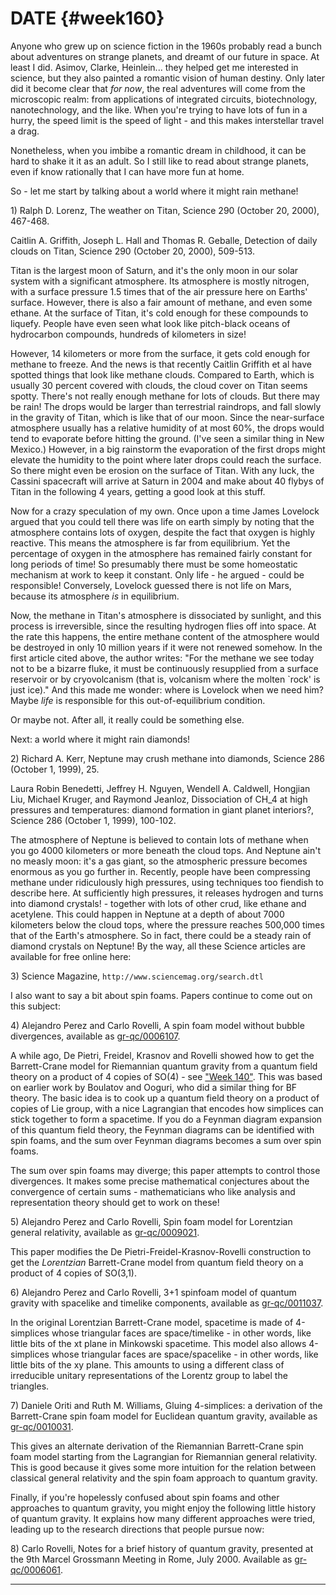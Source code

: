 # DATE {#week160}

Anyone who grew up on science fiction in the 1960s probably read a bunch
about adventures on strange planets, and dreamt of our future in space.
At least I did. Asimov, Clarke, Heinlein... they helped get me
interested in science, but they also painted a romantic vision of human
destiny. Only later did it become clear that *for now*, the real
adventures will come from the microscopic realm: from applications of
integrated circuits, biotechnology, nanotechnology, and the like. When
you're trying to have lots of fun in a hurry, the speed limit is the
speed of light - and this makes interstellar travel a drag.

Nonetheless, when you imbibe a romantic dream in childhood, it can be
hard to shake it it as an adult. So I still like to read about strange
planets, even if know rationally that I can have more fun at home.

So - let me start by talking about a world where it might rain methane!

1\) Ralph D. Lorenz, The weather on Titan, Science 290 (October 20,
2000), 467-468.

Caitlin A. Griffith, Joseph L. Hall and Thomas R. Geballe, Detection of
daily clouds on Titan, Science 290 (October 20, 2000), 509-513.

Titan is the largest moon of Saturn, and it's the only moon in our
solar system with a significant atmosphere. Its atmosphere is mostly
nitrogen, with a surface pressure 1.5 times that of the air pressure
here on Earths' surface. However, there is also a fair amount of
methane, and even some ethane. At the surface of Titan, it's cold
enough for these compounds to liquefy. People have even seen what look
like pitch-black oceans of hydrocarbon compounds, hundreds of kilometers
in size!

However, 14 kilometers or more from the surface, it gets cold enough for
methane to freeze. And the news is that recently Caitlin Griffith et al
have spotted things that look like methane clouds. Compared to Earth,
which is usually 30 percent covered with clouds, the cloud cover on
Titan seems spotty. There's not really enough methane for lots of
clouds. But there may be rain! The drops would be larger than
terrestrial raindrops, and fall slowly in the gravity of Titan, which is
like that of our moon. Since the near-surface atmosphere usually has a
relative humidity of at most 60%, the drops would tend to evaporate
before hitting the ground. (I've seen a similar thing in New Mexico.)
However, in a big rainstorm the evaporation of the first drops might
elevate the humidity to the point where later drops could reach the
surface. So there might even be erosion on the surface of Titan. With
any luck, the Cassini spacecraft will arrive at Saturn in 2004 and make
about 40 flybys of Titan in the following 4 years, getting a good look
at this stuff.

Now for a crazy speculation of my own. Once upon a time James Lovelock
argued that you could tell there was life on earth simply by noting that
the atmosphere contains lots of oxygen, despite the fact that oxygen is
highly reactive. This means the atmosphere is far from equilibrium. Yet
the percentage of oxygen in the atmosphere has remained fairly constant
for long periods of time! So presumably there must be some homeostatic
mechanism at work to keep it constant. Only life - he argued - could be
responsible! Conversely, Lovelock guessed there is not life on Mars,
because its atmosphere *is* in equilibrium.

Now, the methane in Titan's atmosphere is dissociated by sunlight, and
this process is irreversible, since the resulting hydrogen flies off
into space. At the rate this happens, the entire methane content of the
atmosphere would be destroyed in only 10 million years if it were not
renewed somehow. In the first article cited above, the author writes:
"For the methane we see today not to be a bizarre fluke, it must be
continuously resupplied from a surface reservoir or by cryovolcanism
(that is, volcanism where the molten \`rock' is just ice)." And this
made me wonder: where is Lovelock when we need him? Maybe *life* is
responsible for this out-of-equilibrium condition.

Or maybe not. After all, it really could be something else.

Next: a world where it might rain diamonds!

2\) Richard A. Kerr, Neptune may crush methane into diamonds, Science
286 (October 1, 1999), 25.

Laura Robin Benedetti, Jeffrey H. Nguyen, Wendell A. Caldwell, Hongjian
Liu, Michael Kruger, and Raymond Jeanloz, Dissociation of CH_4 at high
pressures and temperatures: diamond formation in giant planet
interiors?, Science 286 (October 1, 1999), 100-102.

The atmosphere of Neptune is believed to contain lots of methane when
you go 4000 kilometers or more beneath the cloud tops. And Neptune
ain't no measly moon: it's a gas giant, so the atmospheric pressure
becomes enormous as you go further in. Recently, people have been
compressing methane under ridiculously high pressures, using techniques
too fiendish to describe here. At sufficiently high pressures, it
releases hydrogen and turns into diamond crystals! - together with lots
of other crud, like ethane and acetylene. This could happen in Neptune
at a depth of about 7000 kilometers below the cloud tops, where the
pressure reaches 500,000 times that of the Earth's atmosphere. So in
fact, there could be a steady rain of diamond crystals on Neptune! By
the way, all these Science articles are available for free online here:

3\) Science Magazine, `http://www.sciencemag.org/search.dtl`

I also want to say a bit about spin foams. Papers continue to come out
on this subject:

4\) Alejandro Perez and Carlo Rovelli, A spin foam model without bubble
divergences, available as
[gr-qc/0006107](http://xxx.lanl.gov/abs/gr-qc/0006107).

A while ago, De Pietri, Freidel, Krasnov and Rovelli showed how to get
the Barrett-Crane model for Riemannian quantum gravity from a quantum
field theory on a product of 4 copies of SO(4) - see
["Week 140"](#week140). This was based on earlier work by Boulatov
and Ooguri, who did a similar thing for BF theory. The basic idea is to
cook up a quantum field theory on a product of copies of Lie group, with
a nice Lagrangian that encodes how simplices can stick together to form
a spacetime. If you do a Feynman diagram expansion of this quantum field
theory, the Feynman diagrams can be identified with spin foams, and the
sum over Feynman diagrams becomes a sum over spin foams.

The sum over spin foams may diverge; this paper attempts to control
those divergences. It makes some precise mathematical conjectures about
the convergence of certain sums - mathematicians who like analysis and
representation theory should get to work on these!

5\) Alejandro Perez and Carlo Rovelli, Spin foam model for Lorentzian
general relativity, available as
[gr-qc/0009021](http://xxx.lanl.gov/abs/gr-qc/0009021).

This paper modifies the De Pietri-Freidel-Krasnov-Rovelli construction
to get the *Lorentzian* Barrett-Crane model from quantum field theory on
a product of 4 copies of SO(3,1).

6\) Alejandro Perez and Carlo Rovelli, 3+1 spinfoam model of quantum
gravity with spacelike and timelike components, available as
[gr-qc/0011037](http://xxx.lanl.gov/abs/gr-qc/0011037).

In the original Lorentzian Barrett-Crane model, spacetime is made of
4-simplices whose triangular faces are space/timelike - in other words,
like little bits of the xt plane in Minkowski spacetime. This model also
allows 4-simplices whose triangular faces are space/spacelike - in other
words, like little bits of the xy plane. This amounts to using a
different class of irreducible unitary representations of the Lorentz
group to label the triangles.

7\) Daniele Oriti and Ruth M. Williams, Gluing 4-simplices: a derivation
of the Barrett-Crane spin foam model for Euclidean quantum gravity,
available as [gr-qc/0010031](http://xxx.lanl.gov/abs/gr-qc/0010031).

This gives an alternate derivation of the Riemannian Barrett-Crane spin
foam model starting from the Lagrangian for Riemannian general
relativity. This is good because it gives some more intuition for the
relation between classical general relativity and the spin foam approach
to quantum gravity.

Finally, if you're hopelessly confused about spin foams and other
approaches to quantum gravity, you might enjoy the following little
history of quantum gravity. It explains how many different approaches
were tried, leading up to the research directions that people pursue
now:

8\) Carlo Rovelli, Notes for a brief history of quantum gravity,
presented at the 9th Marcel Grossmann Meeting in Rome, July 2000.
Available as [gr-qc/0006061](http://xxx.lanl.gov/abs/gr-qc/0006061).

------------------------------------------------------------------------

